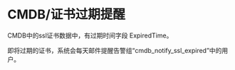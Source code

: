 # CMDB/证书过期提醒

CMDB中的ssl证书数据中，有过期时间字段 ExpiredTime。

即将过期的证书，系统会每天邮件提醒告警组“cmdb_notify_ssl_expired”中的用户。
